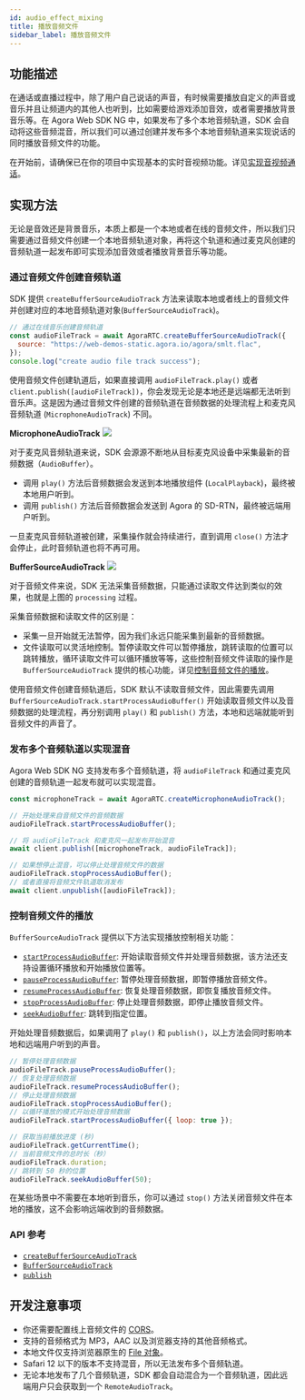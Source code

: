 ```yaml
---
id: audio_effect_mixing
title: 播放音频文件
sidebar_label: 播放音频文件
---
```


## 功能描述

在通话或直播过程中，除了用户自己说话的声音，有时候需要播放自定义的声音或音乐并且让频道内的其他人也听到，比如需要给游戏添加音效，或者需要播放背景音乐等。在 Agora Web SDK NG 中，如果发布了多个本地音频轨道，SDK 会自动将这些音频混音，所以我们可以通过创建并发布多个本地音频轨道来实现说话的同时播放音频文件的功能。

在开始前，请确保已在你的项目中实现基本的实时音视频功能。详见[实现音视频通话](basic_call.md)。

## 实现方法

无论是音效还是背景音乐，本质上都是一个本地或者在线的音频文件，所以我们只需要通过音频文件创建一个本地音频轨道对象，再将这个轨道和通过麦克风创建的音频轨道一起发布即可实现添加音效或者播放背景音乐等功能。

### 通过音频文件创建音频轨道

SDK 提供 `createBufferSourceAudioTrack` 方法来读取本地或者线上的音频文件并创建对应的本地音频轨道对象(`BufferSourceAudioTrack`)。

```js
// 通过在线音乐创建音频轨道
const audioFileTrack = await AgoraRTC.createBufferSourceAudioTrack({
  source: "https://web-demos-static.agora.io/agora/smlt.flac",
});
console.log("create audio file track success");
```

使用音频文件创建轨道后，如果直接调用 `audioFileTrack.play()` 或者 `client.publish([audioFileTrack])`，你会发现无论是本地还是远端都无法听到音乐声。这是因为通过音频文件创建的音频轨道在音频数据的处理流程上和麦克风音频轨道 (`MicrophoneAudioTrack`) 不同。

**MicrophoneAudioTrack**
![](assets/microphone_audio_track.png)

对于麦克风音频轨道来说，SDK 会源源不断地从目标麦克风设备中采集最新的音频数据（`AudioBuffer`）。

- 调用 `play()` 方法后音频数据会发送到本地播放组件 (`LocalPlayback`)，最终被本地用户听到。
- 调用 `publish()` 方法后音频数据会发送到 Agora 的 SD-RTN，最终被远端用户听到。

一旦麦克风音频轨道被创建，采集操作就会持续进行，直到调用 `close()` 方法才会停止，此时音频轨道也将不再可用。

**BufferSourceAudioTrack**
![](assets/buffer_source_audio_track.png)

对于音频文件来说，SDK 无法采集音频数据，只能通过读取文件达到类似的效果，也就是上图的 `processing` 过程。

采集音频数据和读取文件的区别是：

- 采集一旦开始就无法暂停，因为我们永远只能采集到最新的音频数据。
- 文件读取可以灵活地控制。暂停读取文件可以暂停播放，跳转读取的位置可以跳转播放，循环读取文件可以循环播放等等，这些控制音频文件读取的操作是 `BufferSourceAudioTrack` 提供的核心功能，详见[控制音频文件的播放](#控制音频文件的播放)。

使用音频文件创建音频轨道后，SDK 默认不读取音频文件，因此需要先调用 `BufferSourceAudioTrack.startProcessAudioBuffer()` 开始读取音频文件以及音频数据的处理流程，再分别调用 `play()`  和  `publish()`  方法，本地和远端就能听到音频文件的声音了。

### 发布多个音频轨道以实现混音

Agora Web SDK NG 支持发布多个音频轨道，将 `audioFileTrack` 和通过麦克风创建的音频轨道一起发布就可以实现混音。

```js
const microphoneTrack = await AgoraRTC.createMicrophoneAudioTrack();

// 开始处理来自音频文件的音频数据
audioFileTrack.startProcessAudioBuffer();

// 将 audioFileTrack 和麦克风一起发布开始混音
await client.publish([microphoneTrack, audioFileTrack]);

// 如果想停止混音，可以停止处理音频文件的数据
audioFileTrack.stopProcessAudioBuffer();
// 或者直接将音频文件轨道取消发布
await client.unpublish([audioFileTrack]);
```

### 控制音频文件的播放

`BufferSourceAudioTrack` 提供以下方法实现播放控制相关功能：

- [`startProcessAudioBuffer`](/api/cn/interfaces/ibuffersourceaudiotrack.html#startprocessaudiobuffer): 开始读取音频文件并处理音频数据，该方法还支持设置循环播放和开始播放位置等。
- [`pauseProcessAudioBuffer`](/api/cn/interfaces/ibuffersourceaudiotrack.html#pauseprocessaudiobuffer): 暂停处理音频数据，即暂停播放音频文件。
- [`resumeProcessAudioBuffer`](/api/cn/interfaces/ibuffersourceaudiotrack.html#resumeprocessaudiobuffer): 恢复处理音频数据，即恢复播放音频文件。
- [`stopProcessAudioBuffer`](/api/cn/interfaces/ibuffersourceaudiotrack.html#stopprocessaudiobuffer): 停止处理音频数据，即停止播放音频文件。
- [`seekAudioBuffer`](/api/cn/interfaces/ibuffersourceaudiotrack.html#seekaudiobuffer): 跳转到指定位置。

开始处理音频数据后，如果调用了 `play()` 和 `publish()`，以上方法会同时影响本地和远端用户听到的声音。

```js
// 暂停处理音频数据
audioFileTrack.pauseProcessAudioBuffer();
// 恢复处理音频数据
audioFileTrack.resumeProcessAudioBuffer();
// 停止处理音频数据
audioFileTrack.stopProcessAudioBuffer();
// 以循环播放的模式开始处理音频数据
audioFileTrack.startProcessAudioBuffer({ loop: true });

// 获取当前播放进度 (秒)
audioFileTrack.getCurrentTime();
// 当前音频文件的总时长（秒）
audioFileTrack.duration;
// 跳转到 50 秒的位置
audioFileTrack.seekAudioBuffer(50);
```

在某些场景中不需要在本地听到音乐，你可以通过 `stop()` 方法关闭音频文件在本地的播放，这不会影响远端收到的音频数据。

### API 参考

- [`createBufferSourceAudioTrack`](/api/cn/interfaces/iagorartc.html#createbuffersourceaudiotrack)
- [`BufferSourceAudioTrack`](/api/cn/interfaces/ibuffersourceaudiotrack.html)
- [`publish`](/api/cn/interfaces/iagorartcclient.html#publish)

## 开发注意事项

- 你还需要配置线上音频文件的 [CORS](https://developer.mozilla.org/zh-CN/docs/Web/HTTP/Access_control_CORS)。
- 支持的音频格式为 MP3，AAC 以及浏览器支持的其他音频格式。
- 本地文件仅支持浏览器原生的 [File 对象](https://developer.mozilla.org/zh-CN/docs/Web/API/File)。
- Safari 12 以下的版本不支持混音，所以无法发布多个音频轨道。
- 无论本地发布了几个音频轨道，SDK 都会自动混合为一个音频轨道，因此远端用户只会获取到一个 `RemoteAudioTrack`。
